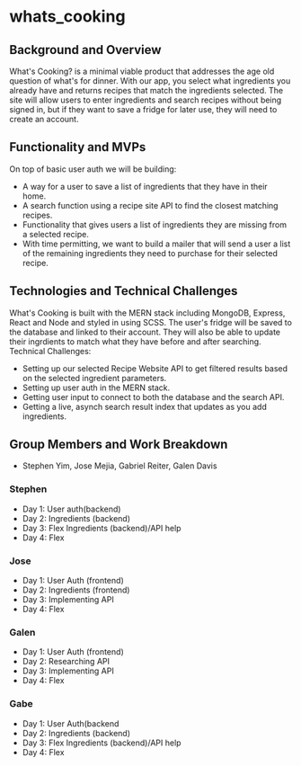 # whats_cooking

## Background and Overview

What's Cooking? is a minimal viable product that addresses the age old question of what's for dinner. With our app, you select what ingredients you already have and returns recipes that match the ingredients selected. 
The site will allow users to enter ingredients and search recipes without being signed in, but if they want to save a fridge for later use, they will need to create an account. 
 
## Functionality and MVPs

On top of basic user auth we will be building: 
* A way for a user to save a list of ingredients that they have in their home. 
* A search function using a recipe site API to find the closest matching recipes. 
* Functionality that gives users a list of ingredients they are missing from a selected recipe. 
* With time permitting, we want to build a mailer that will send a user a list of the remaining ingredients they need to purchase for their selected recipe.  


## Technologies and Technical Challenges

What's Cooking is built with the MERN stack including MongoDB, Express, React and Node and styled in using SCSS.
The user's fridge will be saved to the database and linked to their account. 
They will also be able to update their ingrdients to match what they have before and after searching. 
Technical Challenges: 
* Setting up our selected Recipe Website API to get filtered results based on the selected ingredient parameters. 
* Setting up user auth in the MERN stack. 
* Getting user input to connect to both the database and the search API. 
* Getting a live, asynch search result index that updates as you add ingredients. 

## Group Members and Work Breakdown

* Stephen Yim, Jose Mejia, Gabriel Reiter, Galen Davis

### Stephen

* Day 1: User auth(backend)
* Day 2: Ingredients (backend)
* Day 3: Flex Ingredients (backend)/API help
* Day 4: Flex

### Jose 

* Day 1: User Auth (frontend)
* Day 2: Ingredients (frontend)
* Day 3: Implementing API
* Day 4: Flex

### Galen 

* Day 1: User Auth (frontend)
* Day 2: Researching API
* Day 3: Implementing API
* Day 4: Flex

### Gabe

* Day 1: User Auth(backend
* Day 2: Ingredients (backend)
* Day 3: Flex Ingredients (backend)/API help
* Day 4: Flex


